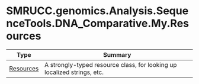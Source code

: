 ﻿
# SMRUCC.genomics.Analysis.SequenceTools.DNA_Comparative.My.Resources

|Type|Summary|
|----|-------|
|[Resources](./Resources.md)|A strongly-typed resource class, for looking up localized strings, etc.|


